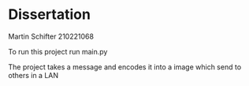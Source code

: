# Dissertation
Martin Schifter 210221068

To run this project run main.py

The project takes a message and encodes it into a image which send to others in a LAN
